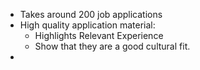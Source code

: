 - Takes around 200 job applications
- High quality application material:
	- Highlights Relevant Experience
	- Show that they are a good cultural fit.
-